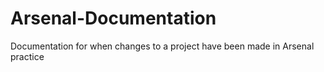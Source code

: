 # Arsenal-Documentation
Documentation for when changes to a project have been made in Arsenal practice

